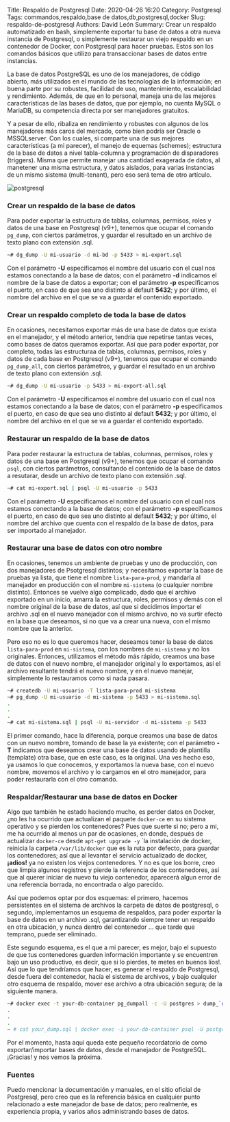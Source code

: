 Title: Respaldo de Postgresql
Date: 2020-04-26 16:20
Category: Postgresql
Tags: commandos,respaldo,base de datos,db,postgresql,docker
Slug: respaldo-de-postgresql
Authors: David León
Summary: Crear un respaldo automatizado en bash, simplemente exportar tu base de datos a otra nueva instancia de Postgresql, o simplemente restaurar un viejo respaldo en un contenedor de Docker, con Postgresql para hacer pruebas. Estos son los comandos básicos que utilizo para transaccionar bases de datos entre instancias.


La base de datos PostgreSQL es uno de los manejadores, de código abierto, más utilizados en el mundo de las tecnologías de la información; en buena parte por su robustes, facilidad de uso, mantenimiento, escalabilidad y rendimiento. Además, de que en lo personal, maneja una de las mejores características de las bases de datos, que por ejemplo, no cuenta MySQL o MariaDB, su competencia directa por ser manejadores gratuitos.

Y a pesar de ello, ribaliza en rendimiento y robustes con algunos de los manejadores más caros del mercado, como bien podría ser Oracle o MSSQLserver. Con los cuales, si comparte una de sus mejores características (a mi parecer), el manejo de equemas (schemes); estructura de la base de datos a nivel tabla-columna y programación de disparadores (triggers). Misma que permite manejar una cantidad exagerada de datos, al manetener una misma estructura, y datos aislados, para varias instancias de un mismo sistema (multi-tenant), pero eso será tema de otro artículo.

![postgresql](/theme/assets/img/postgresql.jpg)


### Crear un respaldo de la base de datos

Para poder exportar la estructura de tablas, columnas, permisos, roles y datos de una base en Postgresql (v9+), tenemos que ocupar el comando `pg_dump`, con ciertos parámetros, y guardar el resultado en un archivo de texto plano con extensión .sql.

```bash
~# dg_dump -U mi-usuario -d mi-bd -p 5433 > mi-export.sql
```

Con el parámetro **-U** especificamos el nombre del usuario con el cual nos estamos conectando a la base de datos; con el parámetro **-d** indicamos el nombre de la base de datos a exportar; con el parámetro **-p** especificamos el puerto, en caso de que sea uno distinto al default **5432**; y por último, el nombre del archivo en el que se va a guardar el contenido exportado.


### Crear un respaldo completo de toda la base de datos

En ocasiones, necesitamos exportar más de una base de datos que exista en el manejador, y el método anterior, tendría que repetirse tantas veces, como bases de datos queramos exportar. Así que para poder exportar, por completo, todas las estructuraa de tablas, columnas, permisos, roles y datos de cada base en Postgresql (v9+), tenemos que ocupar el comando `pg_dump_all`, con ciertos parámetros, y guardar el resultado en un archivo de texto plano con extensión .sql.

```bash
~# dg_dump -U mi-usuario -p 5433 > mi-export-all.sql
```

Con el parámetro **-U** especificamos el nombre del usuario con el cual nos estamos conectando a la base de datos; con el parámetro **-p** especificamos el puerto, en caso de que sea uno distinto al default **5432**; y por último, el nombre del archivo en el que se va a guardar el contenido exportado.


### Restaurar un respaldo de la base de datos

Para poder restaurar la estructura de tablas, columnas, permisos, roles y datos de una base en Postgresql (v9+), tenemos que ocupar el comando `psql`, con ciertos parámetros, consultando el contenido de la base de datos a resutarar, desde un archivo de texto plano con extensión .sql.

```bash
~# cat mi-export.sql | psql -U mi-usuario -p 5433
```

Con el parámetro **-U** especificamos el nombre del usuario con el cual nos estamos conectando a la base de datos; con el parámetro **-p** especificamos el puerto, en caso de que sea uno distinto al default **5432**; y por último, el nombre del archivo que cuenta con el respaldo de la base de datos, para ser importado al manejador.


### Restaurar una base de datos con otro nombre

En ocasiones, tenemos un ambiente de pruebas y uno de producción, con dos manejadores de Psotgresql distintos; y necesitamos exportar la base de pruebas ya lista, que tiene el nombre `lista-para-prod`, y mandarla al manejador en producción con el nombre `mi-sistema` (o cualquier nombre distinto). Entonces se vuelve algo complicado, dado que el archivo exportado en un inicio, amarra la estructura, roles, permisos y demás con el nombre original de la base de datos, así que si decidimos importar el archivo .sql en el nuevo manejador con el mismo archivo, no va surtir efecto en la base que deseamos, si no que va a crear una nueva, con el mismo nombre que la anterior.

Pero eso no es lo que queremos hacer, deseamos tener la base de datos `lista-para-prod` en `mi-sistema`, con los nombres de `mi-sistema` y no los originales. Entonces, utilizamos el método más rápido, creamos una base de datos con el nuevo nombre, el manejador original y lo exportamos, así el archivo resultante tendrá el nuevo nombre, y en el nuevo manejar, simplemente lo restauramos como si nada pasara.

```bash
~# createdb -U mi-usuario -T lista-para-prod mi-sistema
~# pg_dump -U mi-usuario -d mi-sistema -p 5433 > mi-sistema.sql
.
.
.
~# cat mi-sistema.sql | psql -U mi-servidor -d mi-sistema -p 5433
```

El primer comando, hace la diferencia, porque creamos una base de datos con un nuevo nombre, tomando de base la ya existente; con el parámetro **-T** indicamos que deseamos crear una base de datos usando de plantilla (template) otra base, que en este caso, es la original. Una ves hecho eso, ya usamos lo que conocemos, y exportamos la nueva base, con el nuevo nombre, movemos el archivo y lo cargamos en el otro manejador, para poder restaurarla con el otro comando.


### Respaldar/Restaurar una base de datos en Docker

Algo que también he estado haciendo mucho, es perder datos en Docker, ¿no les ha ocurrido que actualizan el paquete `docker-ce` en su sistema operativo y se pierden los contenedores? Pues que suerte si no; pero a mi, me ha ocurrido al menos un par de ocasiones, en donde, después de actualizar `docker-ce` desde `apt-get upgrade -y` ´la instalación de docker, reinicia la carpeta `/var/lib/docker` que es la ruta por defecto, para guardar los contenedores; así que al levantar el servicio actualizado de docker, **¡adios!** ya no existen los viejos contenedores. Y no es que los borre, creo que limpia algunos registros y pierde la referencia de los contenedores, así que al querer iniciar de nuevo tu viejo contenedor, aparecerá algun error de una referencia borrada, no encontrada o algo parecido.

Así que podemos optar por dos esquemas: el primero, hacemos persistentes en el sistema de archivos la carpeta de datos de postgresql, o segundo, implementamos un esquema de respaldos, para poder exportar la base de datos en un archivo .sql, garantizando siempre tener un respaldo en otra ubicación, y nunca dentro del contenedor ... que tarde que temprano, puede ser eliminado.

Este segundo esquema, es el que a mi parecer, es mejor, bajo el supuesto de que tus contenedores guarden información importante y se encuentren bajo un uso productivo, es decir, que si lo pierdes, te metes en buenos líos!. Así que lo que tendríamos que hacer, es generar el respaldo de Postgresql, desde fuera del contenedor, hacía el sistema de archivos, y bajo cualquier otro esquema de respaldo, mover ese archivo a otra ubicación segura; de la siguiente manera.

```bash
~# docker exec -t your-db-container pg_dumpall -c -U postgres > dump_`date +%d-%m-%Y"_"%H_%M_%S`.sql
.
.
.
~ # cat your_dump.sql | docker exec -i your-db-container psql -U postgres
```

Por el momento, hasta aquí queda este pequeño recordatorio de como exportar/importar bases de datos, desde el manejador de PostgreSQL. ¡Gracias! y nos vemos la próxima.

### Fuentes

Puedo mencionar la documentación y manuales, en el sitio oficial de Postgresql, pero creo que es la referencia básica en cualquier punto relacionado a este manejador de base de datos; pero realmente, es experiencia propia, y varios años administrando bases de datos. 
